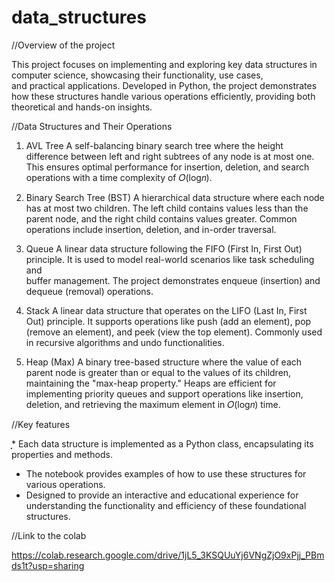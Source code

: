# data_structures

//Overview of the project

This project focuses on implementing and exploring key data structures in computer science, showcasing their functionality, use cases,                                        
and practical applications. Developed in Python, the project demonstrates how these structures handle various operations efficiently,                                           providing both theoretical and hands-on insights.


//Data Structures and Their Operations

1. AVL Tree
A self-balancing binary search tree where the height difference between left and right subtrees of any node is at most one.                                                   This ensures optimal performance for insertion, deletion, and search operations with a time complexity of 
𝑂(log⁡𝑛).


2. Binary Search Tree (BST)
A hierarchical data structure where each node has at most two children. The left child contains values less than the parent node,                                          and the right child contains values greater. Common operations include insertion, deletion, and in-order traversal.

3. Queue
A linear data structure following the FIFO (First In, First Out) principle. It is used to model real-world scenarios like task scheduling and                           
buffer management. The project demonstrates enqueue (insertion) and dequeue (removal) operations.

4. Stack
A linear data structure that operates on the LIFO (Last In, First Out) principle. It supports operations like push (add an element), pop (remove an element), and peek (view the top element). Commonly used in recursive algorithms and undo functionalities.

5. Heap (Max)
A binary tree-based structure where the value of each parent node is greater than or equal to the values of its children, maintaining the "max-heap property." Heaps are efficient for implementing priority queues and support operations like insertion, deletion, and retrieving the maximum element in 
𝑂(log𝑛) time.


//Key features

ָָָ* Each data structure is implemented as a Python class, encapsulating its properties and methods.
* The notebook provides examples of how to use these structures for various operations.
* Designed to provide an interactive and educational experience for understanding the functionality and efficiency of these foundational structures.



//Link to the colab

https://colab.research.google.com/drive/1jL5_3KSQUuYj6VNgZjO9xPjj_PBmds1t?usp=sharing
